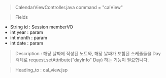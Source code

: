 > CalendarViewController.java
> command = "calView"

> Fields
- String id : Session memberVO
- int year : param
- int month : param
- int date : param

> Description : 
해당 날짜에 작성된 노트와, 해당 날짜가 포함된 스케쥴들을
Day 객체로 request.setAttribute("dayInfo" Day) 하는 기능이 필요합니다.

> Heading_to : cal_view.jsp
